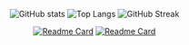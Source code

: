 <div align="center">
  
![GitHub stats](https://github-readme-stats.vercel.app/api?username=JoshCap20&show_icons=true&hide_rank=true&count_private=true&theme=prussian&hide_border=true&hide=issues,contribs&bg_color=00000000)
![Top Langs](https://github-readme-stats.vercel.app/api/top-langs/?username=JoshCap20&layout=compact&hide_progress=true&hide_border=true&theme=prussian&bg_color=00000000&langs_count=6&hide=jupyter%20notebook,tex,css,php)
![GitHub Streak](https://github-readme-streak-stats.herokuapp.com?user=joshcap20&theme=prussian&hide_border=true&background=FFFFFF00)


[![Readme Card](https://github-readme-stats.vercel.app/api/pin/?username=JoshCap20&repo=PushNotificationServerFramework&hide_border=true&theme=prussian)]([https://github.com/JoshCap20/PushNotificationServerFramework])
[![Readme Card](https://github-readme-stats.vercel.app/api/pin/?username=JoshCap20&repo=simple-socks5&hide_border=true&theme=prussian)](https://github.com/JoshCap20/simple-socks5)

</div>
